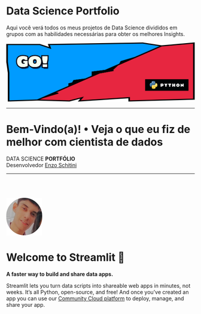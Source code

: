 # Data Science Portfolio
Aqui você verá todos os meus projetos de Data Science divididos em grupos com as habilidades necessárias para obter os melhores Insights.

<img src="https://raw.githubusercontent.com/enzoschitini/Adige/main/image/Group.png" alt="capa">

---

# **Bem-Vindo(a)!** • Veja o que eu fiz de melhor com cientista de dados
DATA SCIENCE **PORTFÓLIO**<br> 
Desenvolvedor [Enzo Schitini](https://www.linkedin.com/in/enzoschitini/)

---

<img src="https://raw.githubusercontent.com/enzoschitini/Adige/main/image/Foto.png" alt="Streamlit logo" style="margin-top:50px; max-height:100px;">

# Welcome to Streamlit 👋

**A faster way to build and share data apps.**

Streamlit lets you turn data scripts into shareable web apps in minutes, not weeks. It’s all Python, open-source, and free! And once you’ve created an app you can use our [Community Cloud platform](https://streamlit.io/cloud) to deploy, manage, and share your app.
